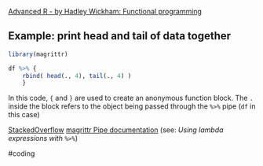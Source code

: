 [Advanced R - by Hadley Wickham: Functional programming](http://adv-r.had.co.nz/Functional-programming.html)
## Example: print head and tail of data together
```r
library(magrittr)

df %>% {
    rbind( head(., 4), tail(., 4) )
    } 
```

In this code, `{` and `}` are used to create an anonymous function block. The `.` inside the block refers to the object being passed through the `%>%` pipe (`df` in this case)

[StackedOverflow](https://stackoverflow.com/a/59757656)
[magrittr Pipe documentation](https://magrittr.tidyverse.org/reference/pipe.html) (see: *Using lambda expressions with `%>%`*)





#coding